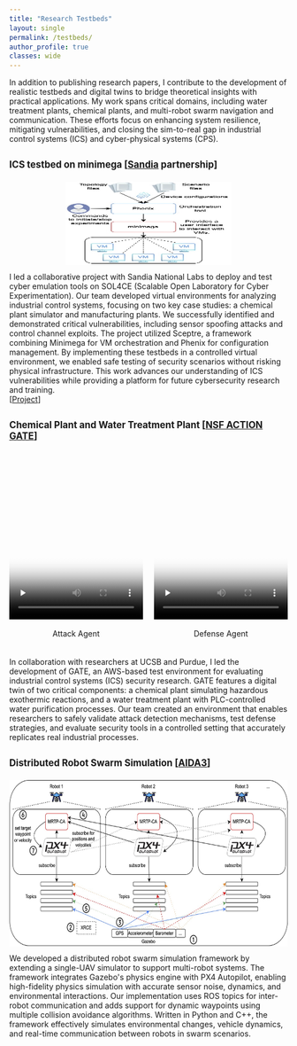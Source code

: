 ```yaml
---
title: "Research Testbeds"
layout: single
permalink: /testbeds/
author_profile: true
classes: wide
---
```


<style>
.page__content {
    font-size: 1em;
}

.testbed-intro {
    font-size: 1em;
    margin-bottom: 2em;
}

.testbed-item {
    font-size: 1em;
    margin-bottom: 1.5em;
}

.testbed-title {
    font-size: 1.2em;
    font-weight: bold;
    margin-bottom: 1em;
}
</style>

<div class="testbed-intro">
In addition to publishing research papers, I contribute to the development of realistic testbeds and digital twins to bridge theoretical insights with practical applications. My work spans critical domains, including water treatment plants, chemical plants, and multi-robot swarm navigation and communication. These efforts focus on enhancing system resilience, mitigating vulnerabilities, and closing the sim-to-real gap in industrial control systems (ICS) and cyber-physical systems (CPS).
</div>

<div class="testbed-item">
<div class="testbed-title">
ICS testbed on minimega [<a href="https://www.sandia.gov/">Sandia</a> partnership]
</div>
</div>
<p align="center" style="margin-top: 10px; margin-bottom: 10px;">
<img src="/assets/images/sandia2.jpg" height="150" width="300">
<br>
</p>
<div class="testbed-intro">
I led a collaborative project with Sandia National Labs to deploy and test cyber emulation tools on SOL4CE (Scalable Open Laboratory for Cyber Experimentation). Our team developed virtual environments for analyzing industrial control systems, focusing on two key case studies: a chemical plant simulator and manufacturing plants. We successfully identified and demonstrated critical vulnerabilities, including sensor spoofing attacks and control channel exploits. The project utilized Sceptre, a framework combining Minimega for VM orchestration and Phenix for configuration management. By implementing these testbeds in a controlled virtual environment, we enabled safe testing of security scenarios without risking physical infrastructure. This work advances our understanding of ICS vulnerabilities while providing a platform for future cybersecurity research and training.
<br>
[<a href="https://www.cerias.purdue.edu/research/projects/home/detail/339/deploying_cyber_emulation_modeling_and_analysis_tools_on_the_sol4ce">Project</a>]
</div>

<div class="testbed-item">
<div class="testbed-title">
Chemical Plant and Water Treatment Plant [<a href="https://action.ucsb.edu/">NSF ACTION GATE</a>]
</div>
</div>
<div style="display: flex; justify-content: space-between; margin: 20px 0;">
   <div style="width: 48%;">
       <video width="100%" height="300" controls preload="none" poster="/assets/images/image1.png">
           <source src="/assets/videos/video1.mp4" type="video/mp4">
       </video>
       <p align="center">Attack Agent</p>
   </div>
   <div style="width: 48%;">
       <video width="100%" height="300" controls preload="none" poster="/assets/images/image2.png">
           <source src="/assets/videos/video2.mp4" type="video/mp4">
       </video>
       <p align="center">Defense Agent</p>
   </div>
</div>
<div class="testbed-intro">
In collaboration with researchers at UCSB and Purdue, I led the development of GATE, an AWS-based test environment for evaluating industrial control systems (ICS) security research. GATE features a digital twin of two critical components: a chemical plant simulating hazardous exothermic reactions, and a water treatment plant with PLC-controlled water purification processes. Our team created an environment that enables researchers to safely validate attack detection mechanisms, test defense strategies, and evaluate security tools in a controlled setting that accurately replicates real industrial processes.
</div>

<div class="testbed-item">
<div class="testbed-title">
Distributed Robot Swarm Simulation [<a href="https://www.purdue.edu/computes/aida3/">AIDA3</a>]
</div>
</div>
<p align="center" style="margin-top: 10px; margin-bottom: 10px;">
<img src="/assets/images/swarm.jpg" height="300" width="600">
<br>
</p>
<div class="testbed-intro">
We developed a distributed robot swarm simulation framework by extending a single-UAV simulator to support multi-robot systems. The framework integrates Gazebo's physics engine with PX4 Autopilot, enabling high-fidelity physics simulation with accurate sensor noise, dynamics, and environmental interactions. Our implementation uses ROS topics for inter-robot communication and adds support for dynamic waypoints using multiple collision avoidance algorithms. Written in Python and C++, the framework effectively simulates environmental changes, vehicle dynamics, and real-time communication between robots in swarm scenarios.
</div>
